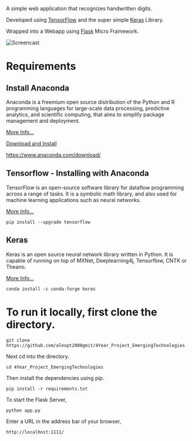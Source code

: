 A simple web application that recognizes handwritten digits. 

Developed using [TensorFlow](https://www.tensorflow.org/) and the super simple [Keras](http://keras.io/) Library. 

Wrapped into a Webapp using [Flask](http://flask.pocoo.org/) Micro Framework.

![Screencast](screencast.png)


# Requirements

## Install Anaconda

Anaconda is a freemium open source distribution of the Python and R programming languages for large-scale data processing, predictive analytics, and scientific computing, that aims to simplify package management and deployment.

[More Info...](https://www.anaconda.com/)

[Download and Install](https://www.anaconda.com/download/)

https://www.anaconda.com/download/


## Tensorflow - Installing with Anaconda

TensorFlow is an open-source software library for dataflow programming across a range of tasks. It is a symbolic math library, and also used for machine learning applications such as neural networks.

[More Info...](https://www.tensorflow.org/)

```pip install --upgrade tensorflow```


## Keras
Keras is an open source neural network library written in Python. It is capable of running on top of MXNet, Deeplearning4j, Tensorflow, CNTK or Theano.

[More Info...](https://keras.io/)

```conda install -c conda-forge keras```


# To run it locally, first clone the directory. 

```git clone https://github.com/alexpt2000gmit/4Year_Project_EmergingTechnologies``` 

Next cd into the directory.

```cd 4Year_Project_EmergingTechnologies```

Then install the dependencies using pip.

```pip install -r requirements.txt```

To start the Flask Server,

```python app.py```

Enter a URL in the address bar of your browser,

```http://localhost:1111/```


